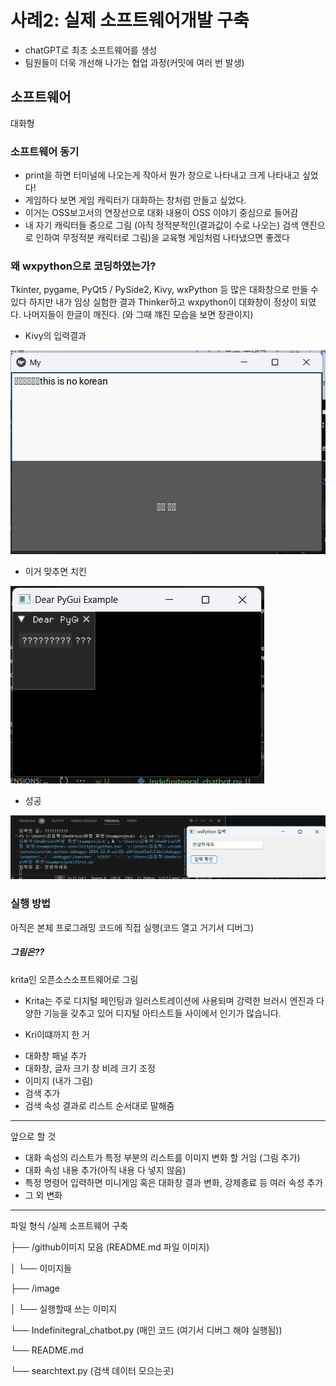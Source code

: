 # 사례2: 실제 소프트웨어개발 구축
- chatGPT로 최초 소프트웨어를 생성
- 팀원들이 더욱 개선해 나가는 협업 과정(커밋에 여러 번 발생)
## 소프트웨어 
대화형 
### 소프트웨어 동기
- print을 하면 터미널에 나오는게 작아서 뭔가 창으로 나타내고 크게 나타내고 싶었다!
- 게임하다 보면 게임 캐릭터가 대화하는 창처럼 만들고 싶었다.
- 이거는 OSS보고서의 연장선으로 대화 내용이 OSS 이야기 중심으로 들어감
- 내 자기 캐릭터들 중으로 그림 (아직 정적분적인(결과값이 수로 나오는) 검색 앤진으로 인하여 무정적분 캐릭터로 그림)을 교육형 게임처럼 나타냈으면 좋겠다 


### 왜 wxpython으로 코딩하였는가?
Tkinter, pygame,  PyQt5 / PySide2, Kivy, wxPython 등 많은 대화창으로 만들 수 있다 
하지만 내가 임상 실험한 결과 Thinker하고 wxpython이 대화창이 정상이 되였다.
나머지들이 한글이 깨진다. (와 그때 꺠진 모습을 보면 장관이지)
- Kivy의 입력결과

![Kivy의 입력결과](gihub이미지모음/Kivy.png)


- 이거 맞추면 치킨

![이거 맞추면 치킨](gihub이미지모음/이거_맞추면_치킨.png)

- 성공

![아거 성공](gihub이미지모음/정상.png)

### 실행 방법
아직은 본체 프로그래밍 코드에 직접 실행(코드 열고 거기서 디버그)

##### 그림은??
krita인 오픈소스소프트웨어로 그림
- Krita는 주로 디지털 페인팅과 일러스트레이션에 사용되며
강력한 브러시 엔진과 다양한 기능을 갖추고 있어 디지털 아티스트들 사이에서 인기가 많습니다.

- Kri이떄까지 한 거
+ 대화창 패널 추가
+ 대화창, 글자 크기 창 비레 크기 조정
+ 이미지 (내가 그림)
+ 검색 추가
+ 검색 속성 결과로 리스트 순서대로 말해줌
------------
앞으로 할 것
+ 대화 속성의 리스트가 특정 부분의 리스트를 이미지 변화 할 거임 (그림 추가)
+ 대화 속성 내용 추가(아직 내용 다 넣지 않음)
+ 특정 명령어 입력하면 미니게임 혹은 대화창 결과 변화, 강제종료 등 여러 속성 추가
+ 그 외 변화

-------------
파일 형식
/실제 소프트웨어 구축

  ├── /github이미지 모음 (README.md 파일 이미지)
  
  │   └── 이미지들
  
  ├── /image

  │   └── 실행할때 쓰는 이미지
  
  └── Indefinitegral_chatbot.py (매인 코드 (여기서 디버그 해야 실행됨))
  
  └── README.md
  
  └── searchtext.py (검색 데이터 모으는곳)
  

